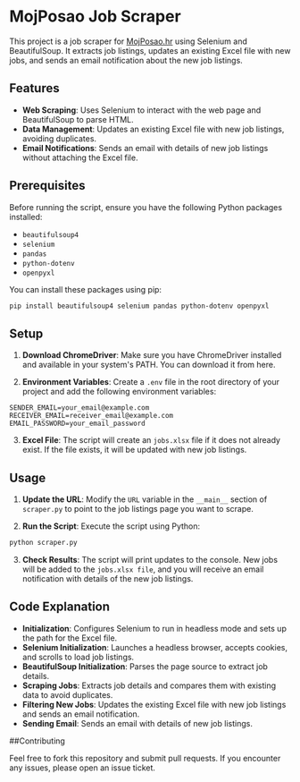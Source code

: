 # MojPosao Job Scraper

This project is a job scraper for [MojPosao.hr](https://mojposao.hr) using Selenium and BeautifulSoup. It extracts job listings, updates an existing Excel file with new jobs, and sends an email notification about the new job listings.

## Features

- **Web Scraping**: Uses Selenium to interact with the web page and BeautifulSoup to parse HTML.
- **Data Management**: Updates an existing Excel file with new job listings, avoiding duplicates.
- **Email Notifications**: Sends an email with details of new job listings without attaching the Excel file.

## Prerequisites

Before running the script, ensure you have the following Python packages installed:

- `beautifulsoup4`
- `selenium`
- `pandas`
- `python-dotenv`
- `openpyxl`

You can install these packages using pip:

```bash
pip install beautifulsoup4 selenium pandas python-dotenv openpyxl
```

## Setup

1. **Download ChromeDriver**: Make sure you have ChromeDriver installed and available in your system's PATH. You can download it from here.

2. **Environment Variables**: Create a `.env` file in the root directory of your project and add the following environment variables:

```env
SENDER_EMAIL=your_email@example.com
RECEIVER_EMAIL=receiver_email@example.com
EMAIL_PASSWORD=your_email_password
```

3. **Excel File**: The script will create an `jobs.xlsx` file if it does not already exist. If the file exists, it will be updated with new job listings.

## Usage

1. **Update the URL**: Modify the `URL` variable in the `__main__` section of `scraper.py` to point to the job listings page you want to scrape.

2. **Run the Script**: Execute the script using Python:

```bash
python scraper.py
```

3. **Check Results**: The script will print updates to the console. New jobs will be added to the `jobs.xlsx file`, and you will receive an email notification with details of the new job listings.

## Code Explanation

- **Initialization**: Configures Selenium to run in headless mode and sets up the path for the Excel file.  
- **Selenium Initialization**: Launches a headless browser, accepts cookies, and scrolls to load job listings.
- **BeautifulSoup Initialization**: Parses the page source to extract job details.
- **Scraping Jobs**: Extracts job details and compares them with existing data to avoid duplicates.
- **Filtering New Jobs**: Updates the existing Excel file with new job listings and sends an email notification.
- **Sending Email**: Sends an email with details of new job listings.

##Contributing

Feel free to fork this repository and submit pull requests. If you encounter any issues, please open an issue ticket.


